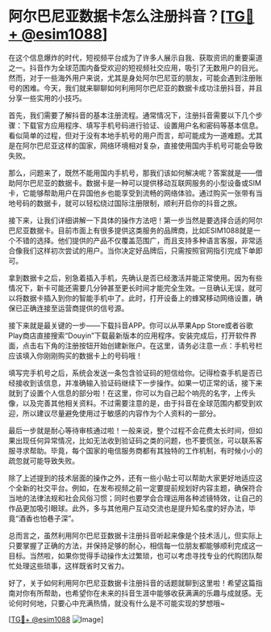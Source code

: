 # 阿尔巴尼亚数据卡怎么注册抖音？[[TG💪+ @esim1088](https://t.me/s/esim1088)]

在这个信息爆炸的时代，短视频平台成为了许多人展示自我、获取资讯的重要渠道之一。抖音作为全球范围内备受欢迎的短视频社交应用，吸引了无数用户的目光。然而，对于一些海外用户来说，尤其是身处阿尔巴尼亚的朋友，可能会遇到注册账号的困难。今天，我们就来聊聊如何利用阿尔巴尼亚的数据卡成功注册抖音，并且分享一些实用的小技巧。

首先，我们需要了解抖音的基本注册流程。通常情况下，注册抖音需要以下几个步骤：下载官方应用程序、填写手机号码进行验证、设置用户名和密码等基本信息。看似简单的过程，但对于没有本地手机号的用户而言，却可能成为一道难题。尤其是在阿尔巴尼亚这样的国家，网络环境相对复杂，直接使用国内手机号可能会导致失败。

那么，问题来了，既然不能用国内手机号，那我们该如何解决呢？答案就是——借助阿尔巴尼亚的数据卡。数据卡是一种可以提供移动互联网服务的小型设备或SIM卡，它能够帮助用户在异国他乡也能享受到流畅的网络体验。通过购买一张带有当地号码的数据卡，就可以轻松绕过国际注册限制，顺利开启你的抖音之旅。

接下来，让我们详细讲解一下具体的操作方法吧！第一步当然是要选择合适的阿尔巴尼亚数据卡。目前市面上有很多提供这类服务的品牌商，比如ESIM1088就是一个不错的选择。他们提供的产品不仅覆盖范围广，而且支持多种语言客服，非常适合像我们这样初次尝试的用户。当你决定好品牌后，只需按照官网指引完成下单即可。

拿到数据卡之后，别急着插入手机，先确认是否已经激活并能正常使用。因为有些情况下，新卡可能还需要几分钟甚至更长时间才能完全生效。一旦确认无误，就可以将数据卡插入到你的智能手机中了。此时，打开设备上的蜂窝移动网络设置，确保已正确连接至运营商提供的信号源。

接下来就是最关键的一步——下载抖音APP。你可以从苹果App Store或者谷歌Play商店直接搜索“Douyin”下载最新版本的应用程序。安装完成后，打开软件界面，点击右下角的注册按钮开始创建新账户。在这里，请务必注意一点：手机号栏应该填入你刚刚购买的数据卡上的号码哦！

填写完手机号之后，系统会发送一条包含验证码的短信给你。记得检查手机是否已经接收到该信息，并准确输入验证码继续下一步操作。如果一切正常的话，接下来就到了设置个人信息的部分啦！在这里，你可以为自己起个响亮的名字，上传头像，以及完善其他相关资料。不过需要注意的是，由于抖音在全球范围内都受到欢迎，所以建议尽量避免使用过于敏感的内容作为个人资料的一部分。

最后一步就是耐心等待审核通过啦！一般来说，整个过程不会花费太长时间，但如果出现任何异常情况，比如无法收到验证码之类的问题，也不要慌张，可以联系客服寻求帮助。毕竟，每个国家的电信服务商都有其独特的工作机制，有时候小小的疏忽就可能导致失败。

除了上述提到的技术层面的操作之外，还有一些小贴士可以帮助大家更好地适应这个全新的社交平台。例如，在发布视频之前一定要提前规划好内容主题，确保符合当地的法律法规和社会风俗习惯；同时也要学会合理运用各种滤镜特效，让自己的作品更加吸引眼球。此外，多与其他用户互动交流也是提升知名度的好办法，毕竟“酒香也怕巷子深”。

总而言之，虽然利用阿尔巴尼亚数据卡注册抖音听起来像是个技术活儿，但实际上只要掌握了正确的方法，并保持足够的耐心，相信每一位朋友都能够顺利完成这一目标。当然啦，如果你觉得手动操作太过繁琐，也可以考虑寻找专业的代购团队帮忙处理这些琐事，这样既省时又省力。

好了，关于如何利用阿尔巴尼亚数据卡注册抖音的话题就聊到这里啦！希望这篇指南对你有所帮助，也希望你在未来的抖音生涯中能够收获满满的乐趣与成就感。无论何时何地，只要心中充满热情，就没有什么是不可能实现的梦想哦~

[[TG💪+ @esim1088](https://t.me/s/esim1088) ![Image](https://i.postimg.cc/4NQfJmqS/Snipaste-2025-05-13-00-14-12.png)]